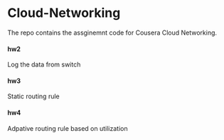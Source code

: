 # Cloud-Networking

The repo contains the assginemnt code for Cousera Cloud Networking.

#### hw2

Log the data from switch

#### hw3

Static routing rule

#### hw4

Adpative routing rule based on utilization
